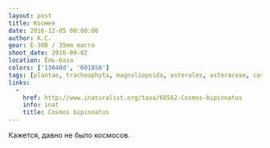 ```yaml
---
layout: post
title: Космея
date: 2016-12-05 00:00:00
author: К.С.
gear: E-300 / 35mm macro
shoot_date: 2016-09-02
location: Ёль-база
colors: ['13040d', '601858']
tags: [plantae, tracheophyta, magnoliopsida, asterales, asteraceae, cosmos, cosmos bipinnatus]
links:
  -
    href: http://www.inaturalist.org/taxa/68562-Cosmos-bipinnatus
    info: inat
    title: Cosmos bipinnatus
---
```


Кажется, давно не было космосов.
